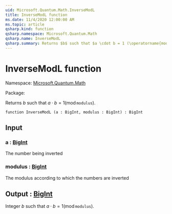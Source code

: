 ```yaml
---
uid: Microsoft.Quantum.Math.InverseModL
title: InverseModL function
ms.date: 11/4/2020 12:00:00 AM
ms.topic: article
qsharp.kind: function
qsharp.namespace: Microsoft.Quantum.Math
qsharp.name: InverseModL
qsharp.summary: Returns $b$ such that $a \cdot b = 1 (\operatorname{mod} \texttt{modulus})$.
---
```


# InverseModL function

Namespace: [Microsoft.Quantum.Math](xref:Microsoft.Quantum.Math)

Package: [](https://nuget.org/packages/)


Returns $b$ such that $a \cdot b = 1 (\operatorname{mod} \texttt{modulus})$.

```qsharp
function InverseModL (a : BigInt, modulus : BigInt) : BigInt
```


## Input

### a : [BigInt](xref:microsoft.quantum.lang-ref.bigint)

The number being inverted


### modulus : [BigInt](xref:microsoft.quantum.lang-ref.bigint)

The modulus according to which the numbers are inverted



## Output : [BigInt](xref:microsoft.quantum.lang-ref.bigint)

Integer $b$ such that $a \cdot b = 1 (\operatorname{mod} \texttt{modulus})$.